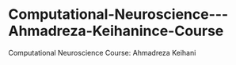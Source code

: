 # Computational-Neuroscience---Ahmadreza-Keihanince-Course
Computational Neuroscience Course: Ahmadreza Keihani
